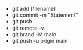 - git add [filename]
- git commit -m "Statement"
- git push
- git remote -v 
- git brand -M main
- git push -u origin main